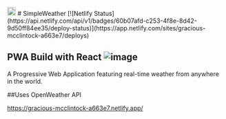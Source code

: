 <img src="https://i.ibb.co/47YYfy7/logo.png" width="20" height="20">
# SimpleWeather
[![Netlify Status](https://api.netlify.com/api/v1/badges/60b07afd-c253-4f8e-8d42-9d50ff84ee35/deploy-status)](https://app.netlify.com/sites/gracious-mcclintock-a663e7/deploys)


## PWA Build with React ![image](https://user-images.githubusercontent.com/28201707/120180155-49bdf700-c1c0-11eb-858d-f1e0ac3483f2.png)

A Progressive Web Application featuring real-time weather from anywhere in the world.

##Uses OpenWeather API

https://gracious-mcclintock-a663e7.netlify.app/


